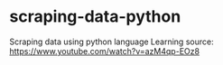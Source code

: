 # scraping-data-python
Scraping data using python language
Learning source: https://www.youtube.com/watch?v=azM4qp-EOz8